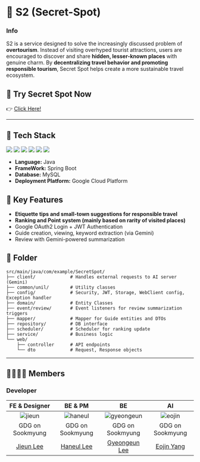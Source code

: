 # 💖 S2 (Secret-Spot)


### Info

S2 is a service designed to solve the increasingly discussed problem of **overtourism**. Instead of visiting overhyped tourist attractions, users are encouraged to discover and share **hidden, lesser-known places** with genuine charm. By **decentralizing travel behavior and promoting responsible tourism**, Secret Spot helps create a more sustainable travel ecosystem.


## 🚀 Try Secret Spot Now
👉 [Click Here!](https://secret-spot-22469.web.app)

---
## 📌 Tech Stack
<img src="https://img.shields.io/badge/springboot-6DB33F?style=flat-square&logo=springboot&logoColor=white"/> <img src="https://img.shields.io/badge/springsecurity-6DB33F?style=flat-square&logo=springsecurity&logoColor=white"/>
<img src="https://img.shields.io/badge/googlecloud-4285F4?style=flat-square&logo=googlecloud&logoColor=white"/>
<img src="https://img.shields.io/badge/googlecloudstorage-AECBFA?style=flat-square&logo=googlecloudstorage&logoColor=white"/>
<img src="https://img.shields.io/badge/mysql-4479A1?style=flat-square&logo=mysql&logoColor=white"/>
<img src="https://img.shields.io/badge/docker-2496ED?style=flat-square&logo=docker&logoColor=white"/>

+ **Language:** Java
+ **FrameWork:** Spring Boot
+ **Database:** MySQL
+ **Deployment Platform:** Google Cloud Platform


## 🧠 Key Features
- **Etiquette tips and small-town suggestions for responsible travel**
- **Ranking and Point system (mainly based on rarity of visited places)**
- Google OAuth2 Login + JWT Authentication
- Guide creation, viewing, keyword extraction (via Gemini)
- Review with Gemini-powered summarization



## 📂 Folder
```
src/main/java/com/example/SecretSpot/
├── client/             # Handles external requests to AI server (Gemini)
├── common/unil/        # Utility classes
├── config/             # Security, JWT, Storage, WebClient config, Exception handler
├── domain/             # Entity Classes
├── event/review/       # Event listeners for review summarization triggers
├── mapper/             # Mapper for Guide entities and DTOs
├── repository/         # DB interface
├── scheduler/          # Scheduler for ranking update
├── service/            # Business logic
└── web/ 
    ├── controller      # API endpoints
    └── dto             # Request, Response objects
```

---
## 👨‍👩‍👧‍👦 Members
### Developer
|FE & Designer|BE & PM|BE|AI|
|:--:|:--:|:--:|:--:|
|![jieun](https://avatars.githubusercontent.com/u/143923436?v=4)|![haneul](https://avatars.githubusercontent.com/u/145983374?v=4)|![gyeongeun](https://avatars.githubusercontent.com/u/167386241?v=4)|![eojin](https://avatars.githubusercontent.com/u/166782787?v=4)|
|GDG on Sookmyung|GDG on Sookmyung|GDG on Sookmyung|GDG on Sookmyung|
|[Jieun Lee](https://github.com/mariewldms)|[Haneul Lee](https://github.com/tishakong)|[Gyeongeun Lee](https://github.com/ruddmslee)|[Eojin Yang](https://github.com/ydjwls)|
